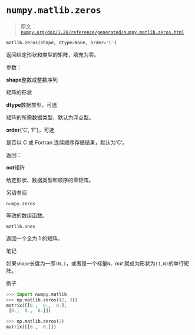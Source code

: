 # `numpy.matlib.zeros`

> 原文：[`numpy.org/doc/1.26/reference/generated/numpy.matlib.zeros.html`](https://numpy.org/doc/1.26/reference/generated/numpy.matlib.zeros.html)

```py
matlib.zeros(shape, dtype=None, order='C')
```

返回给定形状和类型的矩阵，填充为零。

参数：

**shape**整数或整数序列

矩阵的形状

**dtype**数据类型，可选

矩阵的所需数据类型，默认为浮点型。

**order**{‘C’, ‘F’}，可选

是否以 C 或 Fortran 连续顺序存储结果，默认为‘C’。

返回：

**out**矩阵

给定形状、数据类型和顺序的零矩阵。

另请参阅

`numpy.zeros`

等效的数组函数。

`matlib.ones` 

返回一个全为 1 的矩阵。

笔记

如果`shape`长度为一即`(N,)`，或者是一个标量`N`，*out* 就成为形状为`(1,N)`的单行矩阵。

例子

```py
>>> import numpy.matlib
>>> np.matlib.zeros((2, 3))
matrix([[0.,  0.,  0.],
 [0.,  0.,  0.]]) 
```

```py
>>> np.matlib.zeros(2)
matrix([[0.,  0.]]) 
```
